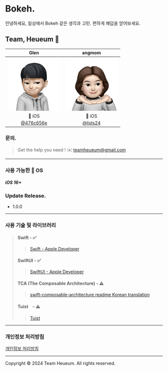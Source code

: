 # Bokeh.
안녕하세요, 일상에서 Bokeh 같은 생각과 고민.
편하게 해답을 얻어보세요.


## Team, Heueum 💭
**Glen** | **angmom** |
:---:|:---:|
<img width="170" alt="image" src="Assets/glen.JPG"> | <img width="170" alt="image" src="Assets/angmom.JPG">
 iOS |  iOS |
[@476c656e](https://github.com/476C656E) | [@lists24](https://github.com/lists24) |

### 문의.
> Get the help you need !
✉️ teamheueum@gmail.com



***
### 사용 가능한  OS
##### iOS 16+

### Update Release.
- 1.0.0

***
### 사용 기술 및 라이브러리
> #### Swift - ✅
> >[Swift - Apple Developer](https://developer.apple.com/kr/swift/)
> #### SwiftUI - ✅
>>[SwiftUI - Apple Developer](https://developer.apple.com/kr/xcode/swiftui/)
> #### TCA (The Composable Architecture) - ⚠️ 
>>[swift-composable-architecture readme Korean translation](https://gist.github.com/Achoo-kr/5d8936d12e71028fcc4a7c5e078ca038)
>#### Tuist　- ⚠️
>> [Tuist](https://tuist.io/)
***


### 개인정보 처리방침
[개인정보 처리방침](Documents/개인정보처리방침.md)
 
***

Copyright © 2024 Team Heueum. All rights reserved.
